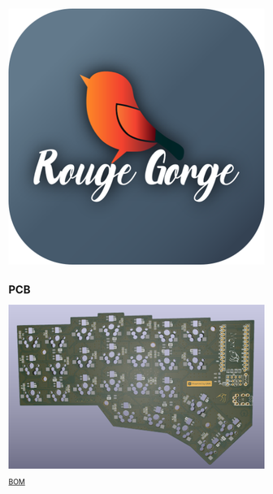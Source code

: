 # ![](images/robinlogo.png)

## PCB


![](images/jorne-cherry-2.1.png)

[BOM](https://github.com/mornepousse/Morne/blob/jorne/doc/BOM.md)
